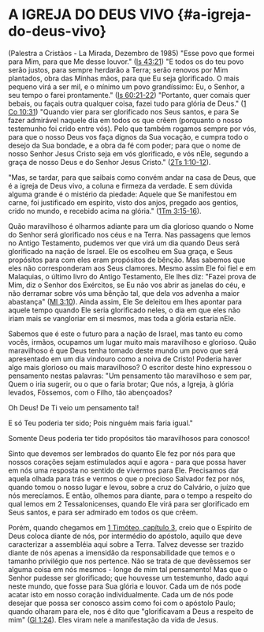 # A IGREJA DO DEUS VIVO {#a-igreja-do-deus-vivo}

(Palestra a Cristãos - La Mirada, Dezembro de 1985) &quot;Esse povo que formei para Mim, para que Me desse louvor.&quot; ([Is 43:21](http://bibliaonline.com.br/acf/is/43/21)) &quot;E todos os do teu povo serão justos, para sempre herdarão a Terra; serão renovos por Mim plantados, obra das Minhas mãos, para que Eu seja glorificado. O mais pequeno virá a ser mil, e o mínimo um povo grandíssimo: Eu, o Senhor, a seu tempo o farei prontamente.&quot; ([Is 60:21-22](http://bibliaonline.com.br/acf/is/60/21-22)) &quot;Portanto, quer comais quer bebais, ou façais outra qualquer coisa, fazei tudo para glória de Deus.&quot; ([1 Co 10:31](http://bibliaonline.com.br/acf/1co/10/31)) &quot;Quando vier para ser glorificado nos Seus santos, e para Se fazer admirável naquele dia em todos os que crêem (porquanto o nosso testemunho foi crido entre vós). Pelo que também rogamos sempre por vós, para que o nosso Deus vos faça dignos da Sua vocação, e cumpra todo o desejo da Sua bondade, e a obra da fé com poder; para que o nome de nosso Senhor Jesus Cristo seja em vós glorificado, e vós nEle, segundo a graça de nosso Deus e do Senhor Jesus Cristo.&quot; ([2Ts 1:10-12](http://bibliaonline.com.br/acf/2ts/1/10-12)).

&quot;Mas, se tardar, para que saibais como convém andar na casa de Deus, que é a igreja de Deus vivo, a coluna e firmeza da verdade. E sem dúvida alguma grande é o mistério da piedade: Aquele que Se manifestou em carne, foi justificado em espírito, visto dos anjos, pregado aos gentios, crido no mundo, e recebido acima na glória.&quot; ([1Tm 3:15-16](http://bibliaonline.com.br/acf/1tm/3/15-16)).

Quão maravilhoso é olharmos adiante para um dia glorioso quando o Nome do Senhor será glorificado nos céus e na Terra. Nas passagens que lemos no Antigo Testamento, pudemos ver que virá um dia quando Deus será glorificado na nação de Israel. Ele os escolheu em Sua graça, e Seus propósitos para com eles eram propósitos de bênção. Mas sabemos que eles não corresponderam aos Seus clamores. Mesmo assim Ele foi fiel e em Malaquias, o último livro do Antigo Testamento, Ele lhes diz: &quot;Fazei prova de Mim, diz o Senhor dos Exércitos, se Eu não vos abrir as janelas do céu, e não derramar sobre vós uma bênção tal, que dela vos advenha a maior abastança&quot; ([Ml 3:10](http://bibliaonline.com.br/acf/ml/3/10)). Ainda assim, Ele Se deleitou em lhes apontar para aquele tempo quando Ele seria glorificado neles, o dia em que eles não iriam mais se vangloriar em si mesmos, mas toda a glória estaria nEle.

Sabemos que é este o futuro para a nação de Israel, mas tanto eu como vocês, irmãos, ocupamos um lugar muito mais maravilhoso e glorioso. Quão maravilhoso é que Deus tenha tomado deste mundo um povo que será apresentado em um dia vindouro como a noiva de Cristo! Poderia haver algo mais glorioso ou mais maravilhoso? O escritor deste hino expressou o pensamento nestas palavras: &quot;Um pensamento tão maravilhoso e sem par, Quem o iria sugerir, ou o que o faria brotar; Que nós, a Igreja, à glória levados, Fôssemos, com o Filho, tão abençoados?

Oh Deus! De Ti veio um pensamento tal!

E só Teu poderia ter sido; Pois ninguém mais faria igual.&quot;

Somente Deus poderia ter tido propósitos tão maravilhosos para conosco!

Sinto que devemos ser lembrados do quanto Ele fez por nós para que nossos corações sejam estimulados aqui e agora - para que possa haver em nós uma resposta no sentido de vivermos para Ele. Precisamos dar aquela olhada para trás e vermos o que o precioso Salvador fez por nós, quando tomou o nosso lugar e levou, sobre a cruz do Calvário, o juízo que nós merecíamos. E então, olhemos para diante, para o tempo a respeito do qual lemos em 2 Tessalonicenses, quando Ele virá para ser glorificado em Seus santos, e para ser admirado em todos os que crêem.

Porém, quando chegamos em [1 Timóteo, capítulo 3](http://bibliaonline.com.br/acf/1tm/3), creio que o Espírito de Deus coloca diante de nós, por intermédio do apóstolo, aquilo que deve caracterizar a assembléia aqui sobre a Terra. Talvez devesse ser trazido diante de nós apenas a imensidão da responsabilidade que temos e o tamanho privilégio que nos pertence. Não se trata de que devêssemos ser alguma coisa em nós mesmos - longe de mim tal pensamento! Mas que o Senhor pudesse ser glorificado; que houvesse um testemunho, dado aqui neste mundo, que fosse para Sua glória e louvor. Cada um de nós pode acatar isto em nosso coração individualmente. Cada um de nós pode desejar que possa ser conosco assim como foi com o apóstolo Paulo; quando olharam para ele, nos é dito que &quot;glorificavam a Deus a respeito de mim&quot; ([Gl 1:24](http://bibliaonline.com.br/acf/gl/1/24)). Eles viram nele a manifestação da vida de Jesus.
